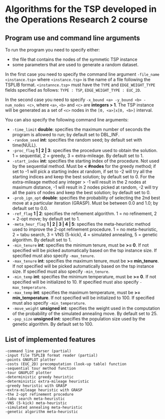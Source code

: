 # Algorithms for the TSP developed in the Operations Research 2 course

## Program use and command line arguments
To run the program you need to specify either:
- the file that contains the nodes of the symmetic TSP instance
- some parameters that are used to generate a random dataset.

In the first case you need to specify the command line argument `-file_name <instance.tsp>` where `<instance.tsp>` is the name of a file following the TSPLIB format. `<instannce.tsp>` must have the `TYPE` and `EDGE_WEIGHT_TYPE` fields specified as follows: `TYPE : TSP`, `EDGE_WEIGHT_TYPE : EUC_2D`.

In the second case you need to specify `-x_bound <a> -y_bound <b> -num_nodes <c>`, where `<a>`, `<b>` and `<c>` are **integers > 1**. The TSP instance will be generated as a set of `<c>` nodes in the `[0, <a>]x[0, <b>]` interval. 

You can also specify the following command line arguments:
- `-time_limit` **double**: specifies the maximum number of seconds the program is allowed to run; by default set to DBL_INF.
- `-random_seed` **int**:	specifies the random seed; by default set with time(NULL).
- `-proc_flag` **1 | 2 | 3**: specifies the procedure used to obtain the solution. 1 = sequential, 2 = greedy, 3 = extra-mileage. By default set to 1.	
- `-start_index` **int**: specifies the starting index of the procedure. Not used by the sequential method. Must be **< #nodes** for the greedy method; if set to -1 will pick a starting index at random, if set to -2 will try all the starting indices and keep the best solution; by default set to 0. For the extra-mileage method any integer > -1 will result in the 2 nodes at maximum distance, -1 will result in 2 nodes picked at random, -2 will try all the pairs of nodes and keep the best solution; by default set to 0.  
- `-prob_ign_opt` **double**: specifies the probability of selecting the 2nd best move at a particular iteration (GRASP). Must be between 0.0 and 1.0; by default set to 0.0.
- `-ref_flag` **1 | 2**: specifies the refinement algorithm. 1 = no refinement, 2 = 2-opt move; by default set to 1.
- `-meta_heur_flag` **1 | 2 | 3 | 4 | 5**: specifies the meta-heuristic method used to improve the 2-opt refinement procedure. 1 = no meta-heuristic, 2 = tabu search, 3 = VNS (5-kick), 4 = simulated annealing, 5 = genetic algorithm. By default set to 1.
- `-min_tenure` **int**: specifies the minimum tenure, must be **>= 0**. If not specified will be picked automatically based on the tsp instance size. If specified must also specify `-max_tenure`.
- `-max_tenure` **int**: specifies the maximum tenure, must be **>= min_tenure**. If not specified will be picked automatically based on the tsp instance size. If specified must also specify `-min_tenure`.
- `-min_temp` **int**: specifies the minimum temperature, must be **>= 0**. If not specified will be initialized to 10. If specified must also specify `-max_temperature`.
- `-max_temp` **int**: specifies the maximum temperature, must be **>= min_temperature**. If not specified will be initialized to 100. If specified must also specify `-min_temperature`.
- `-move_weight` **unsigned int**: specifies the weight used in the computation of the probability of the simulated annealing move. By default set to 25.
- `-pop_size` **unsigned int**: specifies the population size used by the genetic algorithm. By default set to 100.

## List of implemented features
```
-command line parser (partial)
-input file TSPLIB format reader (partial)
-points GNUPLOT plotter
-costs (EUC_2D) precomputation (look-up table) function
-sequential tour method function
-tour GNUPLOT plotter
-deterministic greedy heuristic
-deterministic extra-mileage heuristic
-greedy heuristic with GRASP
-extra-mileage heuristic with GRASP
-the 2-opt refinement procedure
-tabu search meta-heuristic
-VNS (5-kick) meta-heuristic
-simulated annealing meta-heuristic
-genetic algorithm meta-heuristic
```
